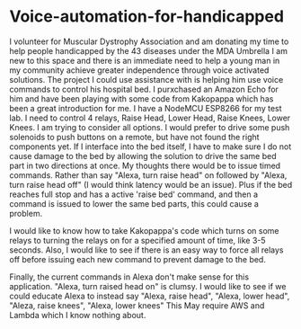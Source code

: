 # Voice-automation-for-handicapped
I volunteer for Muscular Dystrophy Association and am donating my time to help people handicapped by the 43 diseases under the MDA Umbrella
I am new to this space and there is an immediate need to help a young man in my community achieve greater independence through voice 
activated solutions. The project I could use assistance with is helping him use voice commands to control his hospital bed. I purxchased 
an Amazon Echo for him and have been playing with some code from Kakopappa which has been a great introduction for me. I have a NodeMCU 
ESP8266 for my test lab. I need to control 4 relays, Raise Head, Lower Head, Raise Knees, Lower Knees. I am trying to consider all options.
I would prefer to drive some push solenoids to push buttons on a remote, but have not found the right components yet. If I interface into 
the bed itself, I have to make sure I do not cause damage to the bed by allowing the solution to drive the same bed part in two directions 
at once. My thoughts there would be to issue timed commands. Rather than say "Alexa, turn raise head" on followed by "Alexa, turn raise 
head off" (I would think latency would be an issue). Plus if the bed reaches full stop and has a active 'raise bed' command, and then a 
command is issued to lower the same bed parts, this could cause a problem.  

I would like to know how to take Kakopappa's code which turns on some relays to turning the relays on for a specified amount of time, like 
3-5 seconds. Also, I would like to see if there is an easy way to force all relays off before issuing each new command to prevent damage 
to the bed. 

Finally, the current commands in Alexa don't make sense for this application. "Alexa, turn raised head on" is clumsy. I would like to see
if we could educate Alexa to instead say "Alexa, raise head", "Alexa, lower head", "Aleza, raise knees", "Alexa, lower knees" This
May require AWS and Lambda which I know nothing about.
